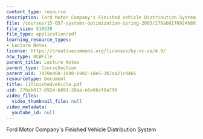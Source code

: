 ```yaml
---
content_type: resource
description: Ford Motor Company's Finished Vehicle Distribution System
file: /courses/15-057-systems-optimization-spring-2003/276ab0170924b89128aae6e66cf0a790_11finishedvehicle.pdf
file_size: 518539
file_type: application/pdf
learning_resource_types:
- Lecture Notes
license: https://creativecommons.org/licenses/by-nc-sa/4.0/
ocw_type: OCWFile
parent_title: Lecture Notes
parent_type: CourseSection
parent_uid: 7d70ed88-1800-6902-1de5-3b7aa21c9465
resourcetype: Document
title: 11finishedvehicle.pdf
uid: 276ab017-0924-b891-28aa-e6e66cf0a790
video_files:
  video_thumbnail_file: null
video_metadata:
  youtube_id: null
---
```

Ford Motor Company's Finished Vehicle Distribution System